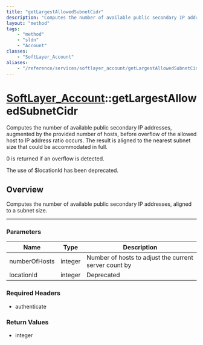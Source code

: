 ```yaml
---
title: "getLargestAllowedSubnetCidr"
description: "Computes the number of available public secondary IP addresses, aligned to a subnet size."
layout: "method"
tags:
    - "method"
    - "sldn"
    - "Account"
classes:
    - "SoftLayer_Account"
aliases:
    - "/reference/services/softlayer_account/getLargestAllowedSubnetCidr"
---
```

# [SoftLayer_Account](/reference/services/SoftLayer_Account)::getLargestAllowedSubnetCidr

Computes the number of available public secondary IP addresses, augmented by the provided number of hosts, before overflow of the allowed host to IP address ratio occurs. The result is aligned to the nearest subnet size that could be accommodated in full. 

0 is returned if an overflow is detected. 

The use of $locationId has been deprecated. 


## Overview 
Computes the number of available public secondary IP addresses, aligned to a subnet size. 

-----

### Parameters 
|Name | Type | Description |
| --- | --- | --- |
|numberOfHosts| integer| Number of hosts to adjust the current server count by|
|locationId| integer| Deprecated|


### Required Headers
* authenticate


### Return Values
* integer




